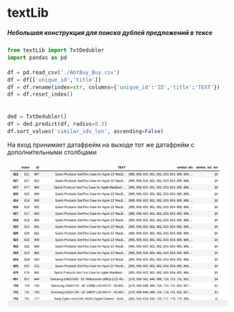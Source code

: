 # textLib

##### Небольшая конструкция для поиска дублей предложений в тексе

``` python
from textLib import TxtDedubler 
import pandas as pd

df = pd.read_csv('./AbtBuy_Buy.csv')
df = df[['unique_id','title']]
df = df.rename(index=str, columns={'unique_id':'ID','title':'TEXT'})
df = df.reset_index()


ded = TxtDedubler()
df = ded.predict(df, radius=0.3)
df.sort_values('similar_ids_len', ascending=False)
```


На вход принимает датафрейм на выходе тот же датафрейм с дополнительными столбцами

![title](https://github.com/php-job/textLib/blob/master/sc1.png)
